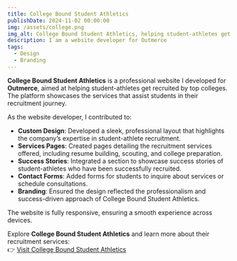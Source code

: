 ```yaml
---
title: College Bound Student Athletics  
publishDate: 2024-11-02 00:00:00  
img: /assets/college.png 
img_alt: College Bound Student Athletics, helping student-athletes get recruited to top colleges.  
description: I am a website developer for Outmerce  
tags:  
  - Design  
  - Branding  
---
```


**College Bound Student Athletics** is a professional website I developed for **Outmerce**, aimed at helping student-athletes get recruited by top colleges. The platform showcases the services that assist students in their recruitment journey.

As the website developer, I contributed to:  
- **Custom Design**: Developed a sleek, professional layout that highlights the company’s expertise in student-athlete recruitment.  
- **Services Pages**: Created pages detailing the recruitment services offered, including resume building, scouting, and college preparation.  
- **Success Stories**: Integrated a section to showcase success stories of student-athletes who have been successfully recruited.  
- **Contact Forms**: Added forms for students to inquire about services or schedule consultations.  
- **Branding**: Ensured the design reflected the professionalism and success-driven approach of College Bound Student Athletics.

The website is fully responsive, ensuring a smooth experience across devices.  

Explore **College Bound Student Athletics** and learn more about their recruitment services:  
👉 [Visit College Bound Student Athletics](https://collegeboundstudentathletics.com/)

